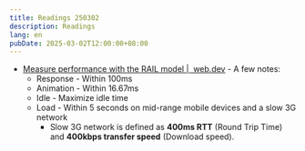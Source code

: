 ```yaml
---
title: Readings 250302
description: Readings
lang: en
pubDate: 2025-03-02T12:00:00+08:00
---
```


- [Measure performance with the RAIL model |  web.dev](https://web.dev/articles/rail#load_deliver_content_and_become_interactive_in_under_5_seconds) - A few notes:
  - Response - Within 100ms
  - Animation - Within 16.67ms
  - Idle - Maximize idle time
  - Load - Within 5 seconds on mid-range mobile devices and a slow 3G network
    - Slow 3G network is defined as **400ms RTT** (Round Trip Time) and **400kbps transfer speed** (Download speed).
